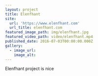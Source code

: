 ```yaml
---
layout: project
title: Elenfhant
site:
  url: 'https://www.elenfhant.com'
  url_title: elenfhant.com
featured_image_path: img/elenfhant.jpg
featured_video_path: video/elenfhant.mp4
published_date: 2016-07-03T00:00:00.000Z
gallery:
  - image_url:
    image_alt:
---
```



Elenfhant project is nice
